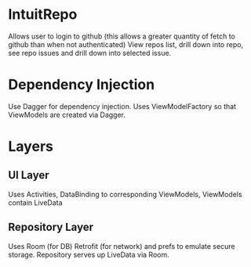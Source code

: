 # IntuitRepo

Allows user to login to github (this allows a greater quantity of fetch to github than when not authenticated)
View repos list, drill down into repo, see repo issues and drill down into selected issue.

# Dependency Injection
Use Dagger for dependency injection. Uses ViewModelFactory so that ViewModels are created via Dagger.
# Layers
## UI Layer
Uses Activities, DataBinding to corresponding ViewModels, ViewModels contain LiveData
## Repository Layer
Uses Room (for DB) Retrofit (for network) and prefs to emulate secure storage. Repository serves up LiveData via Room.
